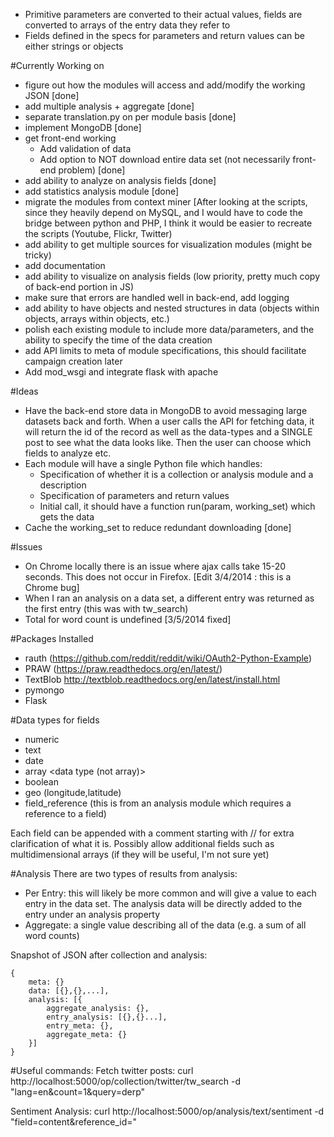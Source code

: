 - Primitive parameters are converted to their actual values, fields are converted to arrays of the entry data they refer to
- Fields defined in the specs for parameters and return values can be either strings or objects

#Currently Working on
- figure out how the modules will access and add/modify the working JSON [done]
- add multiple analysis + aggregate [done]
- separate translation.py on per module basis [done]
- implement MongoDB [done]
- get front-end working
	+ Add validation of data
	+ Add option to NOT download entire data set (not necessarily front-end problem) [done]
- add ability to analyze on analysis fields [done]
- add statistics analysis module [done]
- migrate the modules from context miner [After looking at the scripts, since they heavily depend on MySQL, and I would have to code the bridge between python and PHP, I think it would be easier to recreate the scripts (Youtube, Flickr, Twitter)
- add ability to get multiple sources for visualization modules (might be tricky)
- add documentation
- add ability to visualize on analysis fields (low priority, pretty much copy of back-end portion in JS)
- make sure that errors are handled well in back-end, add logging
- add ability to have objects and nested structures in data (objects within objects, arrays within objects, etc.)
- polish each existing module to include more data/parameters, and the ability to specify the time of the data creation
- add API limits to meta of module specifications, this should facilitate campaign creation later
- Add mod_wsgi and integrate flask with apache

#Ideas
- Have the back-end store data in MongoDB to avoid messaging large datasets back and forth. When a user calls the API for fetching data, it will return the id of the record as well as the data-types and a SINGLE post to see what the data looks like. Then the user can choose which fields to analyze etc.
- Each module will have a single Python file which handles:
	- Specification of whether it is a collection or analysis module and a description
	- Specification of parameters and return values
	- Initial call, it should have a function run(param, working_set) which gets the data
- Cache the working_set to reduce redundant downloading [done]

#Issues
- On Chrome locally there is an issue where ajax calls take 15-20 seconds. This does not occur in Firefox. [Edit 3/4/2014 : this is a Chrome bug]
- When I ran an analysis on a data set, a different entry was returned as the first entry (this was with tw_search)
- Total for word count is undefined [3/5/2014 fixed]

#Packages Installed
- rauth (https://github.com/reddit/reddit/wiki/OAuth2-Python-Example)
- PRAW (https://praw.readthedocs.org/en/latest/)
- TextBlob http://textblob.readthedocs.org/en/latest/install.html
- pymongo
- Flask

#Data types for fields
- numeric
- text
- date
- array <data type (not array)>
- boolean
- geo (longitude,latitude)
- field_reference <data type> (this is from an analysis module which requires a reference to a field)

Each field can be appended with a comment starting with // for extra clarification of what it is.
Possibly allow additional fields such as multidimensional arrays (if they will be useful, I'm not sure yet)


#Analysis
There are two types of results from analysis:
- Per Entry: this will likely be more common and will give a value to each entry in the data set. The analysis data will be directly added to the entry under an analysis property
- Aggregate: a single value describing all of the data (e.g. a sum of all word counts)


Snapshot of JSON after collection and analysis:
```
{
	meta: {}
	data: [{},{},...],
	analysis: [{
		aggregate_analysis: {},
		entry_analysis: [{},{}...],
		entry_meta: {},
		aggregate_meta: {}
	}]
}
```

#Useful commands:
Fetch twitter posts:
curl http://localhost:5000/op/collection/twitter/tw_search -d "lang=en&count=1&query=derp"

Sentiment Analysis:
curl http://localhost:5000/op/analysis/text/sentiment -d "field=content&reference_id=<ref id>"
